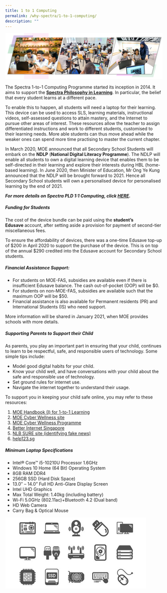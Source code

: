 ```yaml
---
title: 1 to 1 Computing
permalink: /why-spectra/1-to-1-computing/
description: ""
---
```

![ICT2022](/images/ICT2022.png)

The Spectra 1-to-1 Computing Programme started its inception in 2014. It aims to support the [**Spectra Philosophy in Learning**](/about-spectra/school-philosophy/). In particular, the belief that every student learns at a different pace.

To enable this to happen, all students will need a laptop for their learning. This device can be used to access SLS, learning materials, instructional videos, self-assessed questions to attain mastery, and the Internet to pursue other areas of interest. These resources allow the teacher to assign differentiated instructions and work to different students, customised to their learning needs. More able students can thus move ahead while the weaker ones can spend more time practising to master the current chapter.

In March 2020, MOE announced that all Secondary School Students will embark on the **NDLP** (**National Digital Literacy Programme**). The NDLP will enable all students to own a digital learning device that enables them to be self-directed in their learning and explore their interests during HBL (home-based learning). In June 2020, then Minister of Education, Mr Ong Ye Kung announced that the NDLP will be brought forward to 2021. Hence all Secondary School students will own a personalised device for personalised learning by the end of 2021.

_**For more details on Spectra PLD 1:1 Computing, click [HERE](https://sites.google.com/moe.edu.sg/spectra-student-info-hub/others/pdlp).**_



##### Funding for Students

The cost of the device bundle can be paid using the **student’s Edusave** account, after setting aside a provision for payment of second-tier miscellaneous fees.

To ensure the affordability of devices, there was a one-time Edusave top-up of $200 in April 2020 to support the purchase of the device. This is on top of the annual $290 credited into the Edusave account for Secondary School students. 


##### Financial Assistance Support:

*   For students on MOE-FAS, subsidies are available even if there is insufficient Edusave balance. The cash out-of-pocket (OOP) will be $0.
*   For students on non-MOE-FAS, subsidies are available such that the maximum OOP will be $50.
*   Financial assistance is also available for Permanent residents (PR) and International Students (IS) who need support.

More information will be shared in January 2021, when MOE provides schools with more details.


##### Supporting Parents to Support their Child

As parents, you play an important part in ensuring that your child, continues to learn to be respectful, safe, and responsible users of technology. Some simple tips include:

*   Model good digital habits for your child.
*   Know your child well, and have conversations with your child about the safe and responsible use of technology.
*   Set ground rules for internet use.
*   Navigate the internet together to understand their usage.

To support you in keeping your child safe online, you may refer to these resources:

1.  [MOE Handbook (I) for 1-to-1 Learning](/files/Parent-Handbook-I-on-1_1-Learning.pdf)
2.  [MOE Cyber Wellness site](http://go.gov.sg/moe-cyber-wellness)
3.  [MOE Cyber Wellness Programme](http://go.gov.sg/beta.moe.gov.sg/programmes/cyber-wellness/)
4.  [Better Internet Singapore](http://go.gov.sg/better-internet-sg)
5.  [NLB SURE site (identifying fake news)](http://sure.nlb.gov.sg/)
6.  [help123.sg](http://help123.sg/)


##### Minimum Laptop Specifications

*   Intel® Core™ i5-10210U Processor 1.6GHz
*   Windows 10 Home (64 Bit) Operating System
*   8GB RAM DDR4
*   256GB SSD (Hard Disk Space)
*   13.0″ – 14.0” Full HD Anti-Glare Display Screen
*   Intel UHD Graphics
*   Max Total Weight: 1.40kg (including battery)
*   Wi-Fi 5.0GHz (802.11ac)+Bluetooth 4.2 (Dual band)
*   HD Web Camera
*   Carry Bag & Optical Mouse

![Computer Device Icons Motherboard Cpu 260nw 1571763217](/images/computer-device-icons-motherboard-cpu-260nw-1571763217.jpg)